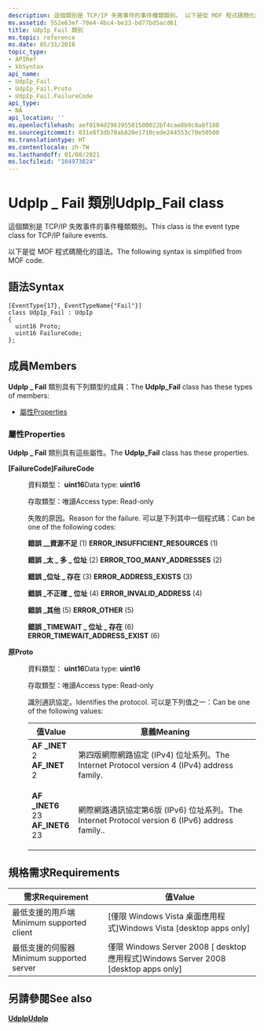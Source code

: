 ```yaml
---
description: 這個類別是 TCP/IP 失敗事件的事件種類類別。 以下是從 MOF 程式碼簡化的語法。
ms.assetid: 552e63ef-70e4-4bc4-be33-bd77bd5acd61
title: UdpIp_Fail 類別
ms.topic: reference
ms.date: 05/31/2018
topic_type:
- APIRef
- kbSyntax
api_name:
- UdpIp_Fail
- UdpIp_Fail.Proto
- UdpIp_Fail.FailureCode
api_type:
- NA
api_location: ''
ms.openlocfilehash: aef0194d296395501500022bf4cae8b9c8a8f188
ms.sourcegitcommit: 831e8f3db78ab820e1710cede244553c70e50500
ms.translationtype: HT
ms.contentlocale: zh-TW
ms.lasthandoff: 01/08/2021
ms.locfileid: "104973824"
---
```

# <a name="udpip_fail-class"></a><span data-ttu-id="64c84-104">UdpIp \_ Fail 類別</span><span class="sxs-lookup"><span data-stu-id="64c84-104">UdpIp\_Fail class</span></span>

<span data-ttu-id="64c84-105">這個類別是 TCP/IP 失敗事件的事件種類類別。</span><span class="sxs-lookup"><span data-stu-id="64c84-105">This class is the event type class for TCP/IP failure events.</span></span>

<span data-ttu-id="64c84-106">以下是從 MOF 程式碼簡化的語法。</span><span class="sxs-lookup"><span data-stu-id="64c84-106">The following syntax is simplified from MOF code.</span></span>

## <a name="syntax"></a><span data-ttu-id="64c84-107">語法</span><span class="sxs-lookup"><span data-stu-id="64c84-107">Syntax</span></span>

``` syntax
[EventType{17}, EventTypeName{"Fail"}]
class UdpIp_Fail : UdpIp
{
  uint16 Proto;
  uint16 FailureCode;
};
```

## <a name="members"></a><span data-ttu-id="64c84-108">成員</span><span class="sxs-lookup"><span data-stu-id="64c84-108">Members</span></span>

<span data-ttu-id="64c84-109">**UdpIp \_ Fail** 類別具有下列類型的成員：</span><span class="sxs-lookup"><span data-stu-id="64c84-109">The **UdpIp\_Fail** class has these types of members:</span></span>

-   [<span data-ttu-id="64c84-110">屬性</span><span class="sxs-lookup"><span data-stu-id="64c84-110">Properties</span></span>](#properties)

### <a name="properties"></a><span data-ttu-id="64c84-111">屬性</span><span class="sxs-lookup"><span data-stu-id="64c84-111">Properties</span></span>

<span data-ttu-id="64c84-112">**UdpIp \_ Fail** 類別具有這些屬性。</span><span class="sxs-lookup"><span data-stu-id="64c84-112">The **UdpIp\_Fail** class has these properties.</span></span>

<dl> <dt>

<span data-ttu-id="64c84-113">**[FailureCode]**</span><span class="sxs-lookup"><span data-stu-id="64c84-113">**FailureCode**</span></span>
</dt> <dd> <dl> <dt>

<span data-ttu-id="64c84-114">資料類型： **uint16**</span><span class="sxs-lookup"><span data-stu-id="64c84-114">Data type: **uint16**</span></span>
</dt> <dt>

<span data-ttu-id="64c84-115">存取類型：唯讀</span><span class="sxs-lookup"><span data-stu-id="64c84-115">Access type: Read-only</span></span>
</dt> </dl>

<span data-ttu-id="64c84-116">失敗的原因。</span><span class="sxs-lookup"><span data-stu-id="64c84-116">Reason for the failure.</span></span> <span data-ttu-id="64c84-117">可以是下列其中一個程式碼：</span><span class="sxs-lookup"><span data-stu-id="64c84-117">Can be one of the following codes:</span></span>

<dl> <dt>

<span data-ttu-id="64c84-118"><span id="ERROR_INSUFFICIENT_RESOURCES"></span><span id="error_insufficient_resources"></span>**錯誤 \_\_資源不足** (1) </span><span class="sxs-lookup"><span data-stu-id="64c84-118"><span id="ERROR_INSUFFICIENT_RESOURCES"></span><span id="error_insufficient_resources"></span>**ERROR\_INSUFFICIENT\_RESOURCES** (1)</span></span>
</dt> <dt>

<span data-ttu-id="64c84-119"><span id="ERROR_TOO_MANY_ADDRESSES"></span><span id="error_too_many_addresses"></span>**錯誤 \_太 \_ 多 \_ 位址** (2) </span><span class="sxs-lookup"><span data-stu-id="64c84-119"><span id="ERROR_TOO_MANY_ADDRESSES"></span><span id="error_too_many_addresses"></span>**ERROR\_TOO\_MANY\_ADDRESSES** (2)</span></span>
</dt> <dt>

<span data-ttu-id="64c84-120"><span id="ERROR_ADDRESS_EXISTS"></span><span id="error_address_exists"></span>**錯誤 \_位址 \_ 存在** (3) </span><span class="sxs-lookup"><span data-stu-id="64c84-120"><span id="ERROR_ADDRESS_EXISTS"></span><span id="error_address_exists"></span>**ERROR\_ADDRESS\_EXISTS** (3)</span></span>
</dt> <dt>

<span data-ttu-id="64c84-121"><span id="ERROR_INVALID_ADDRESS"></span><span id="error_invalid_address"></span>**錯誤 \_不正確 \_ 位址** (4) </span><span class="sxs-lookup"><span data-stu-id="64c84-121"><span id="ERROR_INVALID_ADDRESS"></span><span id="error_invalid_address"></span>**ERROR\_INVALID\_ADDRESS** (4)</span></span>
</dt> <dt>

<span data-ttu-id="64c84-122"><span id="ERROR_OTHER"></span><span id="error_other"></span>**錯誤 \_其他** (5) </span><span class="sxs-lookup"><span data-stu-id="64c84-122"><span id="ERROR_OTHER"></span><span id="error_other"></span>**ERROR\_OTHER** (5)</span></span>
</dt> <dt>

<span data-ttu-id="64c84-123"><span id="ERROR_TIMEWAIT_ADDRESS_EXIST"></span><span id="error_timewait_address_exist"></span>**錯誤 \_TIMEWAIT \_ 位址 \_ 存在** (6) </span><span class="sxs-lookup"><span data-stu-id="64c84-123"><span id="ERROR_TIMEWAIT_ADDRESS_EXIST"></span><span id="error_timewait_address_exist"></span>**ERROR\_TIMEWAIT\_ADDRESS\_EXIST** (6)</span></span>
</dt> </dl>

</dd> <dt>

<span data-ttu-id="64c84-124">**原**</span><span class="sxs-lookup"><span data-stu-id="64c84-124">**Proto**</span></span>
</dt> <dd> <dl> <dt>

<span data-ttu-id="64c84-125">資料類型： **uint16**</span><span class="sxs-lookup"><span data-stu-id="64c84-125">Data type: **uint16**</span></span>
</dt> <dt>

<span data-ttu-id="64c84-126">存取類型：唯讀</span><span class="sxs-lookup"><span data-stu-id="64c84-126">Access type: Read-only</span></span>
</dt> </dl>

<span data-ttu-id="64c84-127">識別通訊協定。</span><span class="sxs-lookup"><span data-stu-id="64c84-127">Identifies the protocol.</span></span> <span data-ttu-id="64c84-128">可以是下列值之一：</span><span class="sxs-lookup"><span data-stu-id="64c84-128">Can be one of the following values:</span></span>



| <span data-ttu-id="64c84-129">值</span><span class="sxs-lookup"><span data-stu-id="64c84-129">Value</span></span>                                                                                                                                                                                                  | <span data-ttu-id="64c84-130">意義</span><span class="sxs-lookup"><span data-stu-id="64c84-130">Meaning</span></span>                                                            |
|--------------------------------------------------------------------------------------------------------------------------------------------------------------------------------------------------------|--------------------------------------------------------------------|
| <span id="AF_INET"></span><span id="af_inet"></span><dl> <span data-ttu-id="64c84-131"><dt>**AF \_INET**</dt> <dt>2</dt></span><span class="sxs-lookup"><span data-stu-id="64c84-131"><dt>**AF\_INET**</dt> <dt>2</dt></span></span> </dl>     | <span data-ttu-id="64c84-132">第四版網際網路協定 (IPv4) 位址系列。</span><span class="sxs-lookup"><span data-stu-id="64c84-132">The Internet Protocol version 4 (IPv4) address family.</span></span><br/>  |
| <span id="AF_INET6"></span><span id="af_inet6"></span><dl> <span data-ttu-id="64c84-133"><dt>**AF \_INET6**</dt> <dt>23</dt></span><span class="sxs-lookup"><span data-stu-id="64c84-133"><dt>**AF\_INET6**</dt> <dt>23</dt></span></span> </dl> | <span data-ttu-id="64c84-134">網際網路通訊協定第6版 (IPv6) 位址系列。</span><span class="sxs-lookup"><span data-stu-id="64c84-134">The Internet Protocol version 6 (IPv6) address family..</span></span><br/> |



 

</dd> </dl>

## <a name="requirements"></a><span data-ttu-id="64c84-135">規格需求</span><span class="sxs-lookup"><span data-stu-id="64c84-135">Requirements</span></span>



| <span data-ttu-id="64c84-136">需求</span><span class="sxs-lookup"><span data-stu-id="64c84-136">Requirement</span></span> | <span data-ttu-id="64c84-137">值</span><span class="sxs-lookup"><span data-stu-id="64c84-137">Value</span></span> |
|-------------------------------------|------------------------------------------------------|
| <span data-ttu-id="64c84-138">最低支援的用戶端</span><span class="sxs-lookup"><span data-stu-id="64c84-138">Minimum supported client</span></span><br/> | <span data-ttu-id="64c84-139">\[僅限 Windows Vista 桌面應用程式\]</span><span class="sxs-lookup"><span data-stu-id="64c84-139">Windows Vista \[desktop apps only\]</span></span><br/>       |
| <span data-ttu-id="64c84-140">最低支援的伺服器</span><span class="sxs-lookup"><span data-stu-id="64c84-140">Minimum supported server</span></span><br/> | <span data-ttu-id="64c84-141">僅限 Windows Server 2008 \[ desktop 應用程式\]</span><span class="sxs-lookup"><span data-stu-id="64c84-141">Windows Server 2008 \[desktop apps only\]</span></span><br/> |



## <a name="see-also"></a><span data-ttu-id="64c84-142">另請參閱</span><span class="sxs-lookup"><span data-stu-id="64c84-142">See also</span></span>

<dl> <dt>

[<span data-ttu-id="64c84-143">**UdpIp**</span><span class="sxs-lookup"><span data-stu-id="64c84-143">**UdpIp**</span></span>](udpip.md)
</dt> </dl>

 

 




